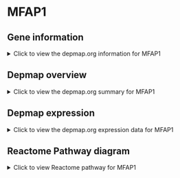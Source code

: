 <h1>MFAP1</h1>

<h2>Gene information</h2>
<details>
  <summary>Click to view the depmap.org information for MFAP1</summary>
  <iframe src="https://depmap.org/portal/gene/MFAP1?tab=about" style="border:none;width:100%;height:800px"></iframe>
</details>

<h2>Depmap overview</h2>
<details>
  <summary>Click to view the depmap.org summary for MFAP1</summary>
  <iframe src="https://depmap.org/portal/gene/MFAP1?tab=overview" style="border:none;width:100%;height:800px"></iframe>
</details>

<h2>Depmap expression</h2>
<details>
  <summary>Click to view the depmap.org expression data for MFAP1</summary>
  <iframe src="https://depmap.org/portal/gene/MFAP1?tab=characterization" style="border:none;width:100%;height:800px"></iframe>
</details>



<h2>Reactome Pathway diagram</h2>
<details>
  <summary>Click to view Reactome pathway for MFAP1</summary>
  <p>Molecules associated with elastic fibres</p>
  <iframe src="https://reactome.org/PathwayBrowser/#/R-HSA-2129379" style="border:none;width:100%;height:800px"></iframe>
</details>



